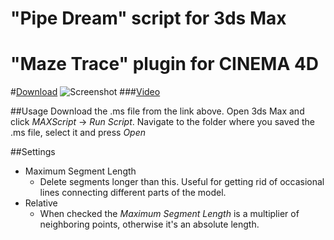 "Pipe Dream" script for 3ds Max
=============

"Maze Trace" plugin for CINEMA 4D
=============

#[Download](https://github.com/CreativeTools/ct-pipe-dream/raw/master/ct-pipe-dream.ms)
![Screenshot](https://raw.githubusercontent.com/CreativeTools/ct-pipe-dream/master/screenshot.png)
###[Video](https://vimeo.com/70096750)

##Usage
Download the .ms file from the link above.
Open 3ds Max and click *MAXScript* -> *Run Script*.
Navigate to the folder where you saved the .ms file, select it and press *Open*  

##Settings
* Maximum Segment Length
  * Delete segments longer than this. Useful for getting rid of occasional lines connecting different parts of the model.
* Relative
  * When checked the _Maximum Segment Length_ is a multiplier of neighboring points, otherwise it's an absolute length.
